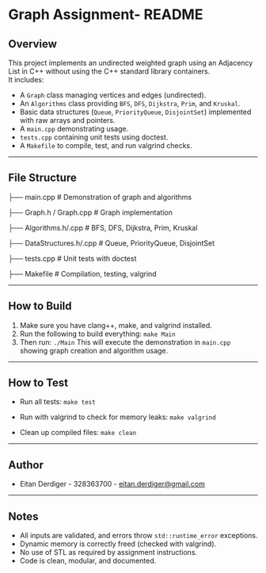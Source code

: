 # Graph Assignment- README

## Overview
This project implements an undirected weighted graph using an Adjacency List in C++ without using the C++ standard library containers.  
It includes:
- A `Graph` class managing vertices and edges (undirected).
- An `Algorithms` class providing `BFS`, `DFS`, `Dijkstra`, `Prim`, and `Kruskal`.
- Basic data structures (`Queue`, `PriorityQueue`, `DisjointSet`) implemented with raw arrays and pointers.
- A `main.cpp` demonstrating usage.
- `tests.cpp` containing unit tests using doctest.
- A `Makefile` to compile, test, and run valgrind checks.

---

## File Structure


├── main.cpp              # Demonstration of graph and algorithms

├── Graph.h / Graph.cpp   # Graph implementation

├── Algorithms.h/.cpp     # BFS, DFS, Dijkstra, Prim, Kruskal

├── DataStructures.h/.cpp # Queue, PriorityQueue, DisjointSet

├── tests.cpp             # Unit tests with doctest

├── Makefile              # Compilation, testing, valgrind


---
## How to Build

1. Make sure you have clang++, make, and valgrind installed.
2. Run the following to build everything: `make Main`
3. Then run: `./Main`
This will execute the demonstration in `main.cpp` showing graph creation and algorithm usage.

---

## How to Test

- Run all tests: `make test`

- Run with valgrind to check for memory leaks: `make valgrind`

- Clean up compiled files: `make clean`


---


## Author
- Eitan Derdiger - 328363700 - eitan.derdiger@gmail.com

---

## Notes
- All inputs are validated, and errors throw `std::runtime_error` exceptions.
- Dynamic memory is correctly freed (checked with valgrind).
- No use of STL as required by assignment instructions.
- Code is clean, modular, and documented.
